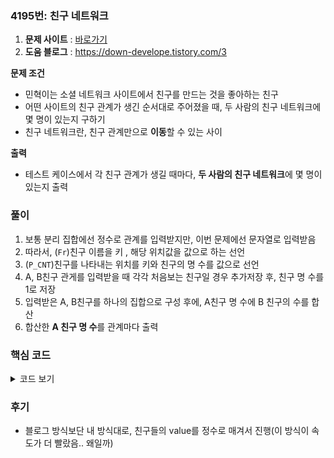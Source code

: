 ### 4195번: 친구 네트워크

1. **문제 사이트** : [바로가기](https://www.acmicpc.net/problem/4195)
2. **도움 블로그** : https://down-develope.tistory.com/3

**문제 조건**
- 민혁이는 소셜 네트워크 사이트에서 친구를 만드는 것을 좋아하는 친구
- 어떤 사이트의 친구 관계가 생긴 순서대로 주어졌을 때, 두 사람의 친구 네트워크에 몇 명이 있는지 구하기
- 친구 네트워크란, 친구 관계만으로 **이동**할 수 있는 사이

**출력**  
- 테스트 케이스에서 각 친구 관계가 생길 때마다, **두 사람의 친구 네트워크**에 몇 명이 있는지 출력

### 풀이
1. 보통 분리 집합에선 정수로 관계를 입력받지만, 이번 문제에선 문자열로 입력받음
2. 따라서, (`Fr`)친구 이름을 키 , 해당 위치값을 값으로 하는 선언
3. (`P_CNT`)친구를 나타내는 위치를 키와 친구의 명 수를 값으로 선언
4. A, B친구 관게를 입력받을 때 각각 처음보는 친구일 경우 추가저장 후, 친구 명 수를 1로 저장
5. 입력받은 A, B친구를 하나의 집합으로 구성 후에, A친구 명 수에 B 친구의 수를 합산
6. 합산한 **A 친구 명 수**를 관계마다 출력

### 핵심 코드

<details>
<summary>코드 보기</summary>

```cpp
void Union(int a, int b) {
    a = Find(a);
    b = Find(b);
    if(a != b) {
        parents[b] = a;
        p_cnt[a] += p_cnt[b];    
    }
}
```
- 입력받은 `a`, `b`의 친구 위치를 `a` 친구로 `parents`를 저장
- `a`의 친구 명 수인 `p_cnt[a]` 값에 `b`의 친구 명 수인 `p_cnt[b]`를 합산

```cpp
void solve() {
    int s = 0;
    
    for(pair<string, string> &p : con) {
        string a = p.first;
        string b = p.second;
        
        if(fr.count(a) == 0) {
            fr.insert({a, s});
            p_cnt.insert({s++, 1});
        }
        if(fr.count(b) == 0) {
            fr.insert({b, s});
            p_cnt.insert({s++, 1});
        }
        Union(fr[a], fr[b]);
        
        cout << p_cnt[Find(fr[a])] << '\n';
    }
}
```
- 친구의 위치를 가리킬 `s`를 선언
- 입력받은 친구 관계들인 `con`으로 각 `a`, `b` 친구를 저장
- 입력받은 친구들을 저장한 `fr`에 `a`, `b` 이름을 확인하여 없으면은 `fr`, `p_cnt`에 추가
- `p_cnt`에 저장할 때 처음 친구를 찾은 것이므로 친구 위치값을 키, 1명을 나타내는 값을 저장
- 선언한 `Union()`로 a, b 친구의 위치값을 매개변수로 전달하여 두 친구 관계를 하나로 묶음
- 저장된 `a` 친구의 **친구 관계 명수**를 출력
</details>

### 후기
- 블로그 방식보단 내 방식대로, 친구들의 value를 정수로 매겨서 진행(이 방식이 속도가 더 빨랐음.. 왜일까)